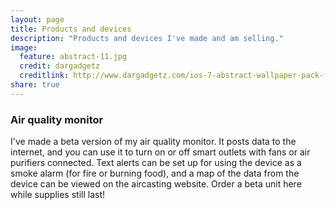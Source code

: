 ```yaml
---
layout: page
title: Products and devices
description: "Products and devices I've made and am selling."
image:
  feature: abstract-11.jpg
  credit: dargadgetz
  creditlink: http://www.dargadgetz.com/ios-7-abstract-wallpaper-pack-for-iphone-5-and-ipod-touch-retina/
share: true
---
```


### Air quality monitor

I've made a beta version of my air quality monitor.  It posts data to the internet, and you can use it to turn on or off smart outlets with fans or air purifiers connected.  Text alerts can be set up for using the device as a smoke alarm (for fire or burning food), and a map of the data from the device can be viewed on the aircasting website.  Order a beta unit here while supplies still last!